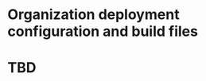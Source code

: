 Organization deployment configuration and build files
=====================================================

# TBD


